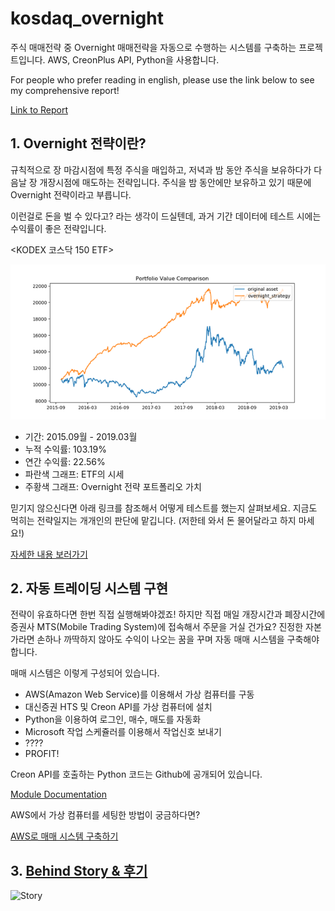 # kosdaq_overnight

주식 매매전략 중 Overnight 매매전략을 자동으로 수행하는 시스템를 구축하는 프로젝트입니다. AWS, CreonPlus API, Python을 사용합니다.

For people who prefer reading in english, please use the link below to see my comprehensive report!

[Link to Report](docs/KOSDAQ_Overnight_ProjectReport.pdf)

## 1. Overnight 전략이란?

규칙적으로 장 마감시점에 특정 주식을 매입하고, 저녁과 밤 동안 주식을 보유하다가 다음날 장 개장시점에 매도하는 전략입니다. 주식을 밤 동안에만 보유하고 있기 때문에 Overnight 전략이라고 부릅니다.

이런걸로 돈을 벌 수 있다고? 라는 생각이 드실텐데, 과거 기간 데이터에 테스트 시에는 수익률이 좋은 전략입니다.

<KODEX 코스닥 150 ETF>

![수익률 그래프](resources/graph_pf_value_kodaq150.png)
- 기간: 2015.09월 - 2019.03월
- 누적 수익률: 103.19%
- 연간 수익률: 22.56%
- 파란색 그래프: ETF의 시세
- 주황색 그래프: Overnight 전략 포트폴리오 가치

믿기지 않으신다면 아래 링크를 참조해서 어떻게 테스트를 했는지 살펴보세요. 지금도 먹히는 전략일지는 개개인의 판단에 맡깁니다. (저한테 와서 돈 물어달라고 하지 마세요!)

[자세한 내용 보러가기](docs/strategy.md)

## 2. 자동 트레이딩 시스템 구현

전략이 유효하다면 한번 직접 실행해봐야겠죠! 하지만 직접 매일 개장시간과 폐장시간에 증권사 MTS(Mobile Trading System)에 접속해서 주문을 거실 건가요? 진정한 자본가라면 손하나 까딱하지 않아도 수익이 나오는 꿈을 꾸며 자동 매매 시스템을 구축해야 합니다.

매매 시스템은 이렇게 구성되어 있습니다.
- AWS(Amazon Web Service)를 이용해서 가상 컴퓨터를 구동
- 대신증권 HTS 및 Creon API를 가상 컴퓨터에 설치
- Python을 이용하여 로그인, 매수, 매도를 자동화
- Microsoft 작업 스케쥴러를 이용해서 작업신호 보내기
- ????
- PROFIT!

Creon API를 호출하는 Python 코드는 Github에 공개되어 있습니다.

[Module Documentation](docs/modules.md)

AWS에서 가상 컴퓨터를 세팅한 방법이 궁금하다면?

[AWS로 매매 시스템 구축하기](docs/implementation.md)

## 3. [Behind Story & 후기](docs/story.md)

![Story](https://pbs.twimg.com/media/DgTAVG5VQAABLcR.jpg)
